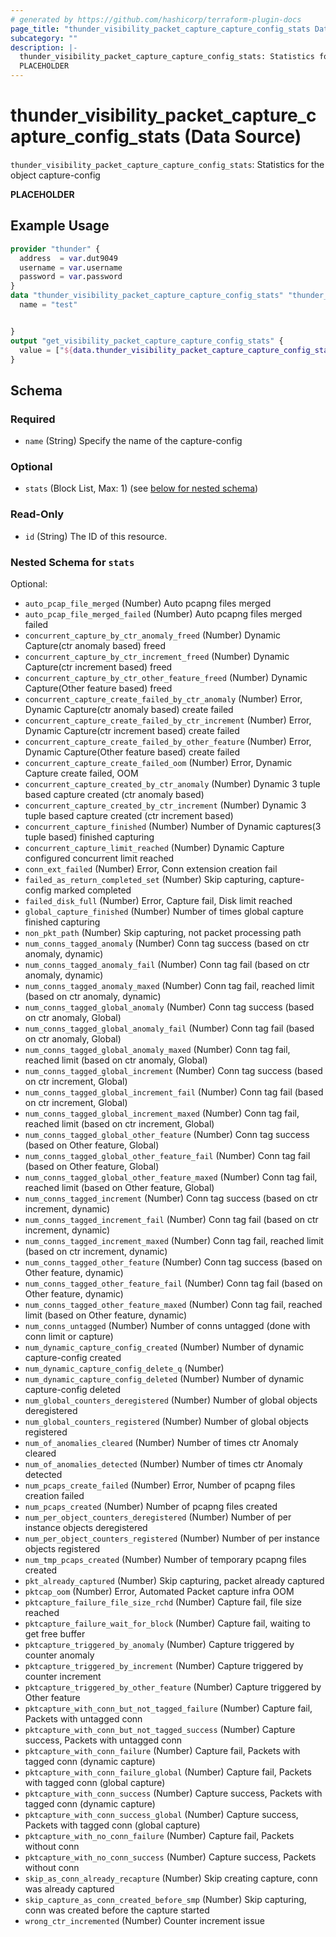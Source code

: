 ```yaml
---
# generated by https://github.com/hashicorp/terraform-plugin-docs
page_title: "thunder_visibility_packet_capture_capture_config_stats Data Source - terraform-provider-thunder"
subcategory: ""
description: |-
  thunder_visibility_packet_capture_capture_config_stats: Statistics for the object capture-config
  PLACEHOLDER
---
```


# thunder_visibility_packet_capture_capture_config_stats (Data Source)

`thunder_visibility_packet_capture_capture_config_stats`: Statistics for the object capture-config

__PLACEHOLDER__

## Example Usage

```terraform
provider "thunder" {
  address  = var.dut9049
  username = var.username
  password = var.password
}
data "thunder_visibility_packet_capture_capture_config_stats" "thunder_visibility_packet_capture_capture_config_stats" {
  name = "test"


}
output "get_visibility_packet_capture_capture_config_stats" {
  value = ["${data.thunder_visibility_packet_capture_capture_config_stats.thunder_visibility_packet_capture_capture_config_stats}"]
}
```

<!-- schema generated by tfplugindocs -->
## Schema

### Required

- `name` (String) Specify the name of the capture-config

### Optional

- `stats` (Block List, Max: 1) (see [below for nested schema](#nestedblock--stats))

### Read-Only

- `id` (String) The ID of this resource.

<a id="nestedblock--stats"></a>
### Nested Schema for `stats`

Optional:

- `auto_pcap_file_merged` (Number) Auto pcapng files merged
- `auto_pcap_file_merged_failed` (Number) Auto pcapng files merged failed
- `concurrent_capture_by_ctr_anomaly_freed` (Number) Dynamic Capture(ctr anomaly based) freed
- `concurrent_capture_by_ctr_increment_freed` (Number) Dynamic Capture(ctr increment based) freed
- `concurrent_capture_by_ctr_other_feature_freed` (Number) Dynamic Capture(Other feature based) freed
- `concurrent_capture_create_failed_by_ctr_anomaly` (Number) Error, Dynamic Capture(ctr anomaly based) create failed
- `concurrent_capture_create_failed_by_ctr_increment` (Number) Error, Dynamic Capture(ctr increment based) create failed
- `concurrent_capture_create_failed_by_other_feature` (Number) Error, Dynamic Capture(Other feature based) create failed
- `concurrent_capture_create_failed_oom` (Number) Error, Dynamic Capture create failed, OOM
- `concurrent_capture_created_by_ctr_anomaly` (Number) Dynamic 3 tuple based capture created (ctr anomaly based)
- `concurrent_capture_created_by_ctr_increment` (Number) Dynamic 3 tuple based capture created (ctr increment based)
- `concurrent_capture_finished` (Number) Number of Dynamic captures(3 tuple based) finished capturing
- `concurrent_capture_limit_reached` (Number) Dynamic Capture configured concurrent limit reached
- `conn_ext_failed` (Number) Error, Conn extension creation fail
- `failed_as_return_completed_set` (Number) Skip capturing, capture-config marked completed
- `failed_disk_full` (Number) Error, Capture fail, Disk limit reached
- `global_capture_finished` (Number) Number of times global capture finished capturing
- `non_pkt_path` (Number) Skip capturing, not packet processing path
- `num_conns_tagged_anomaly` (Number) Conn tag success (based on ctr anomaly, dynamic)
- `num_conns_tagged_anomaly_fail` (Number) Conn tag fail (based on ctr anomaly, dynamic)
- `num_conns_tagged_anomaly_maxed` (Number) Conn tag fail, reached limit (based on ctr anomaly, dynamic)
- `num_conns_tagged_global_anomaly` (Number) Conn tag success (based on ctr anomaly, Global)
- `num_conns_tagged_global_anomaly_fail` (Number) Conn tag fail (based on ctr anomaly, Global)
- `num_conns_tagged_global_anomaly_maxed` (Number) Conn tag fail, reached limit (based on ctr anomaly, Global)
- `num_conns_tagged_global_increment` (Number) Conn tag success (based on ctr increment, Global)
- `num_conns_tagged_global_increment_fail` (Number) Conn tag fail (based on ctr increment, Global)
- `num_conns_tagged_global_increment_maxed` (Number) Conn tag fail, reached limit (based on ctr increment, Global)
- `num_conns_tagged_global_other_feature` (Number) Conn tag success (based on Other feature, Global)
- `num_conns_tagged_global_other_feature_fail` (Number) Conn tag fail (based on Other feature, Global)
- `num_conns_tagged_global_other_feature_maxed` (Number) Conn tag fail, reached limit (based on Other feature, Global)
- `num_conns_tagged_increment` (Number) Conn tag success (based on ctr increment, dynamic)
- `num_conns_tagged_increment_fail` (Number) Conn tag fail (based on ctr increment, dynamic)
- `num_conns_tagged_increment_maxed` (Number) Conn tag fail, reached limit (based on ctr increment, dynamic)
- `num_conns_tagged_other_feature` (Number) Conn tag success (based on Other feature, dynamic)
- `num_conns_tagged_other_feature_fail` (Number) Conn tag fail (based on Other feature, dynamic)
- `num_conns_tagged_other_feature_maxed` (Number) Conn tag fail, reached limit (based on Other feature, dynamic)
- `num_conns_untagged` (Number) Number of conns untagged (done with conn limit or capture)
- `num_dynamic_capture_config_created` (Number) Number of dynamic capture-config created
- `num_dynamic_capture_config_delete_q` (Number)
- `num_dynamic_capture_config_deleted` (Number) Number of dynamic capture-config deleted
- `num_global_counters_deregistered` (Number) Number of global objects deregistered
- `num_global_counters_registered` (Number) Number of global objects registered
- `num_of_anomalies_cleared` (Number) Number of times ctr Anomaly cleared
- `num_of_anomalies_detected` (Number) Number of times ctr Anomaly detected
- `num_pcaps_create_failed` (Number) Error, Number of pcapng files creation failed
- `num_pcaps_created` (Number) Number of pcapng files created
- `num_per_object_counters_deregistered` (Number) Number of per instance objects deregistered
- `num_per_object_counters_registered` (Number) Number of per instance objects registered
- `num_tmp_pcaps_created` (Number) Number of temporary pcapng files created
- `pkt_already_captured` (Number) Skip capturing, packet already captured
- `pktcap_oom` (Number) Error, Automated Packet capture infra OOM
- `pktcapture_failure_file_size_rchd` (Number) Capture fail, file size reached
- `pktcapture_failure_wait_for_block` (Number) Capture fail, waiting to get free buffer
- `pktcapture_triggered_by_anomaly` (Number) Capture triggered by counter anomaly
- `pktcapture_triggered_by_increment` (Number) Capture triggered by counter increment
- `pktcapture_triggered_by_other_feature` (Number) Capture triggered by Other feature
- `pktcapture_with_conn_but_not_tagged_failure` (Number) Capture fail, Packets with untagged conn
- `pktcapture_with_conn_but_not_tagged_success` (Number) Capture success, Packets with untagged conn
- `pktcapture_with_conn_failure` (Number) Capture fail, Packets with tagged conn (dynamic capture)
- `pktcapture_with_conn_failure_global` (Number) Capture fail, Packets with tagged conn (global capture)
- `pktcapture_with_conn_success` (Number) Capture success, Packets with tagged conn (dynamic capture)
- `pktcapture_with_conn_success_global` (Number) Capture success, Packets with tagged conn (global capture)
- `pktcapture_with_no_conn_failure` (Number) Capture fail, Packets without conn
- `pktcapture_with_no_conn_success` (Number) Capture success, Packets without conn
- `skip_as_conn_already_recapture` (Number) Skip creating capture, conn was already captured
- `skip_capture_as_conn_created_before_smp` (Number) Skip capturing, conn was created before the capture started
- `wrong_ctr_incremented` (Number) Counter increment issue



